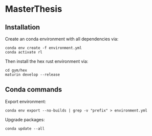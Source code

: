 # MasterThesis

## Installation
Create an conda environment with all dependencies via:

```
conda env create -f environment.yml
conda activate rl
```

Then install the hex rust environment via:

```
cd gym/hex
maturin develop --release
```

## Conda commands

Export environment:

```
conda env export --no-builds | grep -v "prefix" > environment.yml
```

Upgrade packages:

```
conda update --all
```